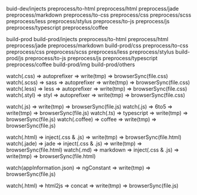 
buid-dev/injects
    preprocess/to-html
        preprocess/html
        preprocess/jade
        preprocess/markdown
    preprocess/to-css
        preprocess/css
        preprocess/scss
        preprocess/less
        preprocess/stylus
    preprocess/to-js
        preprocess/js
        preprocess/typescript
        preprocess/coffee

build-prod
    build-prod/injects
        preprocess/to-html
            preprocess/html
            preprocess/jade
            preprocess/markdown
        build-prod/css
            preprocess/to-css
                preprocess/css
                preprocess/scss
                preprocess/less
                preprocess/stylus
        build-prod/js
            preprocess/to-js
                preprocess/js
                preprocess/typescript
                preprocess/coffee
    build-prod/img
    build-prod/others





watch(.css)  =>         autoprefixer => write(tmp) => browserSync(file.css)
watch(.scss) => sass => autoprefixer => write(tmp) => browserSync(file.css)
watch(.less) => less => autoprefixer => write(tmp) => browserSync(file.css)
watch(.styl) => styl => autoprefixer => write(tmp) => browserSync(file.css)

watch(.js)     =>               write(tmp) => browserSync(file.js)
watch(.js)     => 6to5 =>       write(tmp) => browserSync(file.js)
watch(.ts)     => typescript => write(tmp) => browserSync(file.js)
watch(.coffee) => coffee     => write(tmp) => browserSync(file.js)


watch(.html)                       => inject(.css & .js) => write(tmp) => browserSync(file.html)
watch(.jade) => jade               => inject(.css & .js) => write(tmp) => browserSync(file.html)
watch(.md)   => markdown           => inject(.css & .js) => write(tmp) => browserSync(file.html)




watch(appInformation.json) => ngConstant => write(tmp) => browserSync(file.js)


watch(.html) => html2js => concat => write(tmp) => browserSync(file.js)